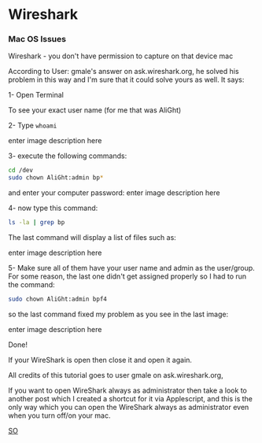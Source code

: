 # Wireshark


### Mac OS Issues

Wireshark - you don't have permission to capture on that device mac


According to User: gmale's answer on ask.wireshark.org, he solved his problem in this way and I'm sure that it could solve yours as well. It says:

1- Open Terminal

To see your exact user name (for me that was AliGht)

2- Type `whoami`

enter image description here

3- execute the following commands:

```bash
cd /dev
sudo chown AliGht:admin bp*
```
and enter your computer password:
enter image description here

4- now type this command:

```bash
ls -la | grep bp
```
The last command will display a list of files such as:

enter image description here

5- Make sure all of them have your user name and admin as the user/group. For some reason, the last one didn't get assigned properly so I had to run the command:

```bash
sudo chown AliGht:admin bpf4
```

so the last command fixed my problem as you see in the last image:

enter image description here

Done!

If your WireShark is open then close it and open it again.

All credits of this tutorial goes to user gmale on ask.wireshark.org,

If you want to open WireShark always as administrator then take a look to another post which I created a shortcut for it via Applescript, and this is the only way which you can open the WireShark always as administrator even when you turn off/on your mac.

[SO](https://stackoverflow.com/questions/41126943/wireshark-you-dont-have-permission-to-capture-on-that-device-mac#42368892)